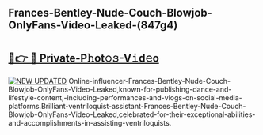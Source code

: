 ## Frances-Bentley-Nude-Couch-Blowjob-OnlyFans-Video-Leaked-(847g4)


# <h2><a href="https://mediaupload.pro?-19M">🔗👉 🔴 Private-P𝚑ot𝚘𝚜-V𝚒d𝚎o</a></h2>

[![NEW UPDATED](https://i.imgur.com/0qMVB7G.gif)](https://mediaupload.pro?-19M)
Online-influencer-Frances-Bentley-Nude-Couch-Blowjob-OnlyFans-Video-Leaked,known-for-publishing-dance-and-lifestyle-content,-including-performances-and-vlogs-on-social-media-platforms.Brilliant-ventriloquist-assistant-Frances-Bentley-Nude-Couch-Blowjob-OnlyFans-Video-Leaked,celebrated-for-their-exceptional-abilities-and-accomplishments-in-assisting-ventriloquists.  